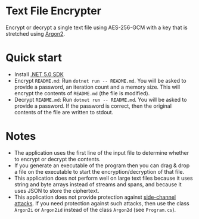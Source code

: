 # Text File Encrypter
Encrypt or decrypt a single text file using AES-256-GCM with a key that is stretched using [Argon2](https://en.wikipedia.org/wiki/Argon2).

# Quick start
- Install [.NET 5.0 SDK](https://dotnet.microsoft.com/download/dotnet/5.0)
- Encrypt `README.md`: Run `dotnet run -- README.md`. You will be asked to provide a password, an iteration count and a memory size. This will encrypt the contents of `README.md` (the file is modified).
- Decrypt `README.md`: Run `dotnet run -- README.md`. You will be asked to provide a password. If the password is correct, then the original contents of the file are written to stdout.

# Notes
- The application uses the first line of the input file to determine whether to encrypt or decrypt the contents.
- If you generate an executable of the program then you can drag & drop a file on the executable to start the encryption/decryption of that file.
- This application does not perform well on large text files because it uses string and byte arrays instead of streams and spans, and because it uses JSON to store the ciphertext.
- This application does not provide protection against [side-channel attacks](https://en.wikipedia.org/wiki/Side-channel_attack). If you need protection against such attacks, then use the class `Argon2i` or `Argon2id` instead of the class `Argon2d` (see `Program.cs`).
